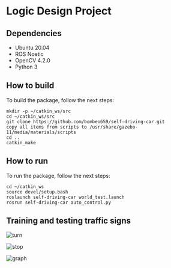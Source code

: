 # Logic Design Project

## Dependencies

* Ubuntu 20.04
* ROS Noetic
* OpenCV 4.2.0
* Python 3

## How to build

To build the package, follow the next steps:

```
mkdir -p ~/catkin_ws/src
cd ~/catkin_ws/src
git clone https://github.com/bombeo659/self-driving-car.git
copy all items from scripts to /usr/share/gazebo-11/media/materials/scripts
cd ..
catkin_make
```

## How to run

To run the package, follow the next steps:

```
cd ~/catkin_ws
source devel/setup.bash
roslaunch self-driving-car world_test.launch
rosrun self-driving-car auto_control.py
```


## Training and testing traffic signs

![turn](https://github.com/bombeo659/Self-driving-car/blob/main/image/iamge2.png)

![stop](https://github.com/bombeo659/Self-driving-car/blob/main/image/image1.png)

![graph](https://github.com/bombeo659/Self-driving-car/blob/main/image/rosgraph.png)

